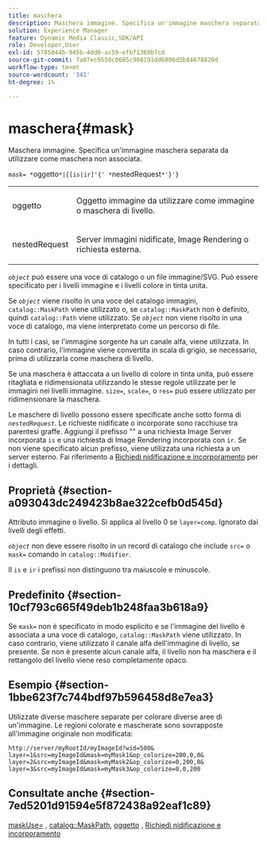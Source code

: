```yaml
---
title: maschera
description: Maschera immagine. Specifica un'immagine maschera separata da utilizzare come maschera non associata.
solution: Experience Manager
feature: Dynamic Media Classic,SDK/API
role: Developer,User
exl-id: 5785844b-945b-4dd0-ac59-efbf1360b7cd
source-git-commit: 7a07ec9550c0685c908191dd6806d5b84678820d
workflow-type: tm+mt
source-wordcount: '341'
ht-degree: 1%

---
```


# maschera{#mask}

Maschera immagine. Specifica un&#39;immagine maschera separata da utilizzare come maschera non associata.

`mask= *`oggetto`*|{[is|ir]'{' *`nestedRequest`*'}'}`

<table id="simpletable_F5A8CD8D7E9B48DAB3C8184E8FE60D9B"> 
 <tr class="strow"> 
  <td class="stentry"> <p><span class="varname"> oggetto</span> </p></td> 
  <td class="stentry"> <p>Oggetto immagine da utilizzare come immagine o maschera di livello. </p></td> 
 </tr> 
 <tr class="strow"> 
  <td class="stentry"> <p><span class="varname"> nestedRequest</span> </p></td> 
  <td class="stentry"> <p>Server immagini nidificate, Image Rendering o richiesta esterna. </p></td> 
 </tr> 
</table>

*`object`* può essere una voce di catalogo o un file immagine/SVG. Può essere specificato per i livelli immagine e i livelli colore in tinta unita.

Se *`object`* viene risolto in una voce del catalogo immagini, `catalog::MaskPath` viene utilizzato o, se `catalog::MaskPath` non è definito, quindi `catalog::Path` viene utilizzato. Se *`object`* non viene risolto in una voce di catalogo, ma viene interpretato come un percorso di file.

In tutti i casi, se l&#39;immagine sorgente ha un canale alfa, viene utilizzata. In caso contrario, l&#39;immagine viene convertita in scala di grigio, se necessario, prima di utilizzarla come maschera di livello.

Se una maschera è attaccata a un livello di colore in tinta unita, può essere ritagliata e ridimensionata utilizzando le stesse regole utilizzate per le immagini nei livelli immagine. `size=`, `scale=`, o `res=` può essere utilizzato per ridimensionare la maschera.

Le maschere di livello possono essere specificate anche sotto forma di *`nestedRequest`*. Le richieste nidificate o incorporate sono racchiuse tra parentesi graffe. Aggiungi il prefisso &quot;&quot; a una richiesta Image Server incorporata `is` e una richiesta di Image Rendering incorporata con `ir`. Se non viene specificato alcun prefisso, viene utilizzata una richiesta a un server esterno. Fai riferimento a [Richiedi nidificazione e incorporamento](../../../../../is-api/http-ref/image-serving-api-ref/c-http-protocol-reference/c-syntax-and-features/r-request-nesting-and-embedding.md#reference-38ec66d4062046589e16c39bf1c6049b) per i dettagli.

## Proprietà {#section-a093043dc249423b8ae322cefb0d545d}

Attributo immagine o livello. Si applica al livello 0 se `layer=comp`. Ignorato dai livelli degli effetti.

*`object`* non deve essere risolto in un record di catalogo che include `src=` o `mask=` comando in `catalog::Modifier`.

Il `is` e `ir` i prefissi non distinguono tra maiuscole e minuscole.

## Predefinito {#section-10cf793c665f49deb1b248faa3b618a9}

Se `mask=` non è specificato in modo esplicito e se l&#39;immagine del livello è associata a una voce di catalogo, `catalog::MaskPath` viene utilizzato. In caso contrario, viene utilizzato il canale alfa dell&#39;immagine di livello, se presente. Se non è presente alcun canale alfa, il livello non ha maschera e il rettangolo del livello viene reso completamente opaco.

## Esempio {#section-1bbe623f7c744bdf97b596458d8e7ea3}

Utilizzate diverse maschere separate per colorare diverse aree di un&#39;immagine. Le regioni colorate e mascherate sono sovrapposte all&#39;immagine originale non modificata:

`http://server/myRootId/myImageId?wid=500& layer=1&src=myImageId&mask=myMask1&op_colorize=200,0,0& layer=2&src=myImageId&mask=myMask2&op_colorize=0,200,0& layer=3&src=myImageId&mask=myMask3&op_colorize=0,0,200`

## Consultate anche {#section-7ed5201d91594e5f872438a92eaf1c89}

[maskUse=](../../../../../is-api/http-ref/image-serving-api-ref/c-http-protocol-reference/c-command-reference/r-maskuse.md#reference-9bb1fb5eee4a4bd38f33dadc1a752464) , [catalog::MaskPath](/help/aem-is-ir-api/is-api/image-catalog/image-serving-api-ref/c-image-catalog-reference/c-image-svg-data-reference/c-image-data-reference/r-maskpath-cat.md), [oggetto](../../../../../is-api/http-ref/image-serving-api-ref/c-http-protocol-reference/c-data-types/r-object.md#reference-2591bd24548d462782c68d138ef795a0) , [Richiedi nidificazione e incorporamento](../../../../../is-api/http-ref/image-serving-api-ref/c-http-protocol-reference/c-syntax-and-features/r-request-nesting-and-embedding.md#reference-38ec66d4062046589e16c39bf1c6049b)
